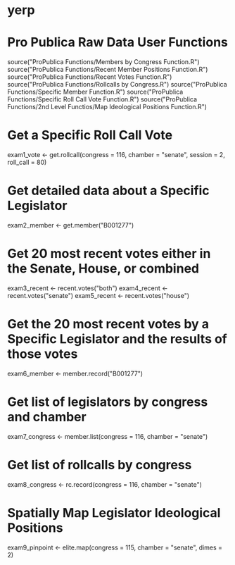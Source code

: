 # yerp

# Pro Publica Raw Data User Functions
source("ProPublica Functions/Members by Congress Function.R")
source("ProPublica Functions/Recent Member Positions Function.R")
source("ProPublica Functions/Recent Votes Function.R")
source("ProPublica Functions/Rollcalls by Congress.R")
source("ProPublica Functions/Specific Member Function.R")
source("ProPublica Functions/Specific Roll Call Vote Function.R")
source("ProPublica Functions/2nd Level Functios/Map Ideological Positions Function.R")

# Get a Specific Roll Call Vote
exam1_vote <- get.rollcall(congress = 116, chamber = "senate", session = 2, roll_call = 80)

# Get detailed data about a Specific Legislator
exam2_member <- get.member("B001277")

# Get 20 most recent votes either in the Senate, House, or combined
exam3_recent <- recent.votes("both")
exam4_recent <- recent.votes("senate")
exam5_recent <- recent.votes("house")

# Get the 20 most recent votes by a Specific Legislator and the results of those votes
exam6_member <- member.record("B001277")

# Get list of legislators by congress and chamber
exam7_congress <- member.list(congress = 116, chamber = "senate")

# Get list of rollcalls by congress
exam8_congress <- rc.record(congress = 116, chamber = "senate")

# Spatially Map Legislator Ideological Positions
exam9_pinpoint <- elite.map(congress = 115, chamber = "senate", dimes = 2)

